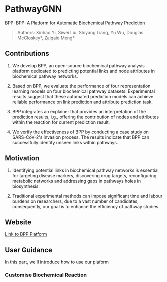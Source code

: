 # PathwayGNN
BPP: BPP: A Platform for Automatic Biochemical Pathway Prediction
> Authors: Xinhao Yi, Siwei Liu, Shiyang Liang, Yu Wu, Douglas McCloskey*, Zaiqaio Meng*

## Contributions
1. We develop BPP, an open-source biochemical pathway analysis platform dedicated to predicting potential links and node attributes in biochemical pathway networks.

2.  Based on BPP, we evaluate the performance of four representation learning models on four biochemical pathway datasets. Experimental results suggest that these automated prediction models can achieve reliable performance on link prediction and attribute prediction task.

3. BPP integrates an explainer that provides an interpretation of the prediction results, i.g., offering the contribution of nodes and attributes within the reaction for current prediction result.

4. We verify the effectiveness of BPP by conducting a case study on SARS-CoV-2's invasion process. The results indicate that BPP can successfully identify unseen links within pathways.

## Motivation

1. Identifying potential links in biochemical pathway networks is essential for targeting disease markers, discovering drug targets, reconfiguring metabolic networks and addressing gaps in pathways holes in biosynthesis.

2. Traditional experimental methods can impose significant time and labour burdens on researchers, due to a vast number of candidates, consequently, our goal is to enhance the efficiency of pathway studies.

## Website
[Link to BPP Platform](http://18.134.98.251:5000)

## User Guidance
In this part, we'll introduce how to use our plaform

### Customise Biochemical Reaction
